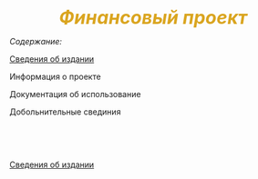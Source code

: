 <p align="center"><font color="#DAA520"><i><b><span style="font-size:xx-large">Финансовый проект</span></b></i></font></p>

<p><var>Содержание:&nbsp;</var></p>

<p><a href="#">Сведения об издании</a></p>

<p>Информация о проекте</p>

<p>Документация об использование&nbsp;</p>

<p>Добольнительные свединия&nbsp;</p>

<p>&nbsp;</p>

<p>&nbsp;</p>

<p><a href="#">Сведения об издании</a></p>

<p>&nbsp;</p>

